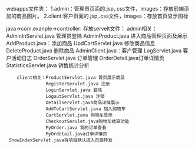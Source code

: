 

webapps文件夹：
1.admin：管理员页面的.jsp,.css文件，images：存放前端添加的商品图片。
2.client:客户页面的.jsp,.css文件，images：存放首页显示图标



java->com.exanple->controller:
    存放servelt文件：
        admin相关：AdminInServlet.java 管理员登陆
                  AdminProduct.java 进入商品管理页面及展示
                  AddProduct.java：添加商品
                  UpdCartServlet.java 修改商品信息
                  DeleteProduct.java 删除商品
                  AdminClient.java：客户管理
                  LogServlet.java 客户活动日志
                  OrderServlet.java 订单管理
                  OrderDetail.java订单详情页
                  StatisticsServlet.java 销售统计分析
        
        client相关：ProductServlet.java 首页展示商品
                   RegisterServlet.java 注册
                   LoginServlet.java 登陆
                   LogoutServlet.java 注销
                   DetailServlet.java商品详情展示
                   AddToCartServlet.java 加入购物车
                   CartServlet.java 购物车显示
                   CheckoutServlet.java购物车结算功能
                   MyOrder.java 我的订单查看
                   MyOrdetail.java订单详情页
     ShowIndexServlet.java将项目默认进入页面转发
